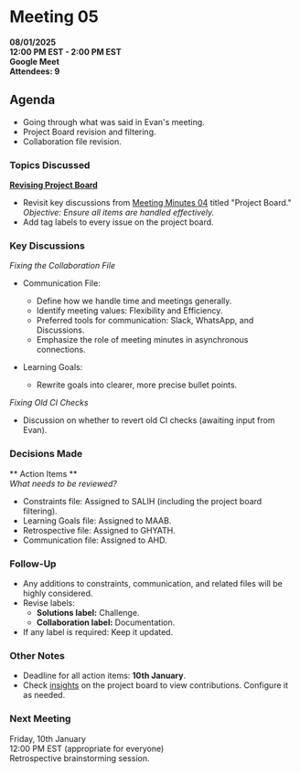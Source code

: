 # **Meeting 05**

**08/01/2025  
12:00 PM EST - 2:00 PM EST  
Google Meet  
Attendees: 9**

## **Agenda**

- Going through what was said in Evan's meeting.
- Project Board revision and filtering.
- Collaboration file revision.

### **Topics Discussed**

<!--markdownlint-disable MD034 MD013-->
[**Revising Project Board**](https://github.com/orgs/MIT-Emerging-Talent/projects/127/views/1)

- Revisit key discussions from [Meeting Minutes 04](notes/meeting_minutes/04_meeting_minutes.md) titled "Project Board."  
  _Objective: Ensure all items are handled effectively._
- Add tag labels to every issue on the project board.

### **Key Discussions**

_Fixing the Collaboration File_
- Communication File:  
  - Define how we handle time and meetings generally.
  - Identify meeting values: Flexibility and Efficiency.
  - Preferred tools for communication: Slack, WhatsApp, and Discussions.
  - Emphasize the role of meeting minutes in asynchronous connections.

- Learning Goals:   
  - Rewrite goals into clearer, more precise bullet points.
    
_Fixing Old CI Checks_
- Discussion on whether to revert old CI checks (awaiting input from Evan).

### **Decisions Made**

** Action Items **  
  _What needs to be reviewed?_  
- Constraints file: Assigned to SALIH (including the project board filtering).
- Learning Goals file: Assigned to MAAB.
- Retrospective file: Assigned to GHYATH.
- Communication file: Assigned to AHD.

### **Follow-Up**

- Any additions to constraints, communication, and related files will be highly considered.
- Revise labels:
  - **Solutions label:** Challenge.
  - **Collaboration label:** Documentation.
- If any label is required: Keep it updated.

### **Other Notes**

- Deadline for all action items: **10th January**.
- Check [insights](https://github.com/orgs/MIT-Emerging-Talent/projects/127/insights) on the project board to view contributions. Configure it as needed.

### **Next Meeting**

 Friday, 10th January  
 12:00 PM EST (appropriate for everyone)  
 Retrospective brainstorming session.
